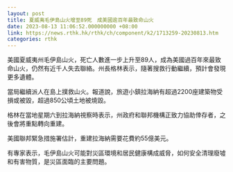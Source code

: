 ```yaml
---
layout: post
title: 夏威夷毛伊島山火增至89死　成美國逾百年最致命山火
date: 2023-08-13 11:06:52.000000000 +08:00
link: https://news.rthk.hk/rthk/ch/component/k2/1713259-20230813.htm
categories: rthk
---
```


美國夏威夷州毛伊島山火，死亡人數進一步上升至89人，成為美國過百年來最致命山火，仍然有近千人失去聯絡。州長格林表示，隨著搜救行動繼續，預計會發現更多遺體。

當局繼續派人在島上撲救山火。報道說，旅遊小鎮拉海納有超過2200座建築物受損或被毀，超過850公頃土地被燒毀。

格林在當地星期六到拉海納視察時表示，州政府和聯邦機構正致力協助倖存者，之後會將重點轉向重建。

美國聯邦緊急措施署估計，重建拉海納需要花費約55億美元。

有專家表示，毛伊島山火可能對災區環境和居民健康構成威脅，如何安全清理廢墟和有害物質，是災區面臨的主要問題。
